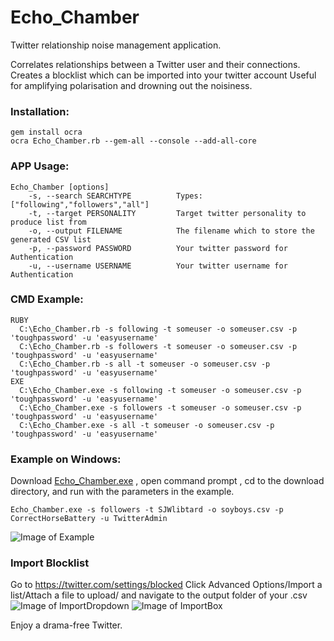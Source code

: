 # Echo_Chamber
Twitter relationship noise management application.

Correlates relationships between a Twitter user and their connections. 
Creates a blocklist which can be imported into your twitter account 
Useful for amplifying polarisation and drowning out the noisiness.

### Installation:
```
gem install ocra
ocra Echo_Chamber.rb --gem-all --console --add-all-core
```

### APP Usage:
```
Echo_Chamber [options]
    -s, --search SEARCHTYPE          Types: ["following","followers","all"]
    -t, --target PERSONALITY         Target twitter personality to produce list from
    -o, --output FILENAME            The filename which to store the generated CSV list
    -p, --password PASSWORD          Your twitter password for Authentication
    -u, --username USERNAME          Your twitter username for Authentication
```

### CMD Example:
```
RUBY
  C:\Echo_Chamber.rb -s following -t someuser -o someuser.csv -p 'toughpassword' -u 'easyusername'
  C:\Echo_Chamber.rb -s followers -t someuser -o someuser.csv -p 'toughpassword' -u 'easyusername'
  C:\Echo_Chamber.rb -s all -t someuser -o someuser.csv -p 'toughpassword' -u 'easyusername'
EXE
  C:\Echo_Chamber.exe -s following -t someuser -o someuser.csv -p 'toughpassword' -u 'easyusername'
  C:\Echo_Chamber.exe -s followers -t someuser -o someuser.csv -p 'toughpassword' -u 'easyusername'
  C:\Echo_Chamber.exe -s all -t someuser -o someuser.csv -p 'toughpassword' -u 'easyusername'
```

### Example on Windows:
Download [Echo_Chamber.exe](https://github.com/illmob/Echo_Chamber/blob/master/bin/win/Echo_Chamber.exe)  , open command prompt , cd to the download directory, and run with the parameters in the example.
```
Echo_Chamber.exe -s followers -t SJWlibtard -o soyboys.csv -p CorrectHorseBattery -u TwitterAdmin
```
![Image of Example](https://i.imgur.com/mNfLjPK.png)

### Import Blocklist
Go to https://twitter.com/settings/blocked Click Advanced Options/Import a list/Attach a file to upload/ and navigate to the output folder of your .csv
![Image of ImportDropdown](https://i.imgur.com/iNSmWJI.png)
![Image of ImportBox](https://i.imgur.com/9eUEX1T.png)

Enjoy a drama-free Twitter.
